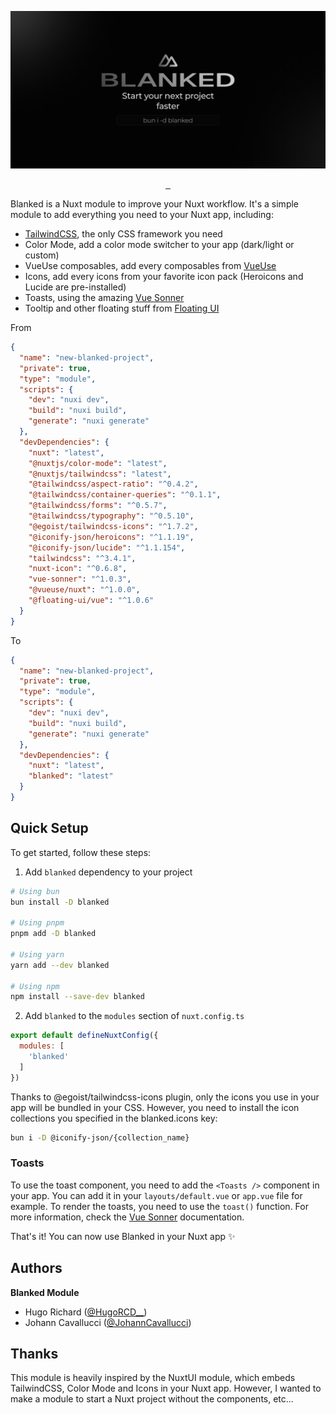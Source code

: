 ![blanked-social-preview.png](blanked-social-preview.png)

<p align="center">
  <a aria-label="NPM version" href="https://www.npmjs.com/package/blanked">
    <img alt="" src="https://img.shields.io/npm/v/blanked.svg?style=for-the-badge&labelColor=000000&color=E05C44">
  </a>
  <a aria-label="License" href="https://github.com/HugoRCD/blanked/main/LICENSE">
    <img alt="" src="https://img.shields.io/npm/l/blanked.svg?style=for-the-badge&labelColor=000000&color=E05C44">
    </a>
  <a aria-label="Follow Hugo on Twitter" href="https://twitter.com/HugoRCD__">
    <img alt="" src="https://img.shields.io/twitter/follow/HugoRCD__.svg?style=for-the-badge&labelColor=000000&logo=twitter&label=Follow%20Hugo&logoWidth=20&logoColor=white">
  </a>
</p>

Blanked is a Nuxt module to improve your Nuxt workflow. It's a simple module to add everything you need to your Nuxt app, including:
- [TailwindCSS](https://tailwindcss.com/), the only CSS framework you need
- Color Mode, add a color mode switcher to your app (dark/light or custom)
- VueUse composables, add every composables from [VueUse](https://vueuse.org/)
- Icons, add every icons from your favorite icon pack (Heroicons and Lucide are pre-installed)
- Toasts, using the amazing [Vue Sonner](https://vue-sonner.vercel.app/)
- Tooltip and other floating stuff from [Floating UI](https://floating-ui.com/)

From
```json
{
  "name": "new-blanked-project",
  "private": true,
  "type": "module",
  "scripts": {
    "dev": "nuxi dev",
    "build": "nuxi build",
    "generate": "nuxi generate"
  },
  "devDependencies": {
    "nuxt": "latest",
    "@nuxtjs/color-mode": "latest",
    "@nuxtjs/tailwindcss": "latest",
    "@tailwindcss/aspect-ratio": "^0.4.2",
    "@tailwindcss/container-queries": "^0.1.1",
    "@tailwindcss/forms": "^0.5.7",
    "@tailwindcss/typography": "^0.5.10",
    "@egoist/tailwindcss-icons": "^1.7.2",
    "@iconify-json/heroicons": "^1.1.19",
    "@iconify-json/lucide": "^1.1.154",
    "tailwindcss": "^3.4.1",
    "nuxt-icon": "^0.6.8",
    "vue-sonner": "^1.0.3",
    "@vueuse/nuxt": "^1.0.0",
    "@floating-ui/vue": "^1.0.6"
  }
}
```

To
```json
{
  "name": "new-blanked-project",
  "private": true,
  "type": "module",
  "scripts": {
    "dev": "nuxi dev",
    "build": "nuxi build",
    "generate": "nuxi generate"
  },
  "devDependencies": {
    "nuxt": "latest",
    "blanked": "latest"
  }
}
```

## Quick Setup

To get started, follow these steps:

1. Add `blanked` dependency to your project

```bash
# Using bun
bun install -D blanked

# Using pnpm
pnpm add -D blanked

# Using yarn
yarn add --dev blanked

# Using npm
npm install --save-dev blanked
```

2. Add `blanked` to the `modules` section of `nuxt.config.ts`

```js
export default defineNuxtConfig({
  modules: [
    'blanked'
  ]
})
```

Thanks to @egoist/tailwindcss-icons plugin, only the icons you use in your app will be bundled in your CSS. However, you need to install the icon collections you specified in the blanked.icons key:

```bash
bun i -D @iconify-json/{collection_name}
```

### Toasts

To use the toast component, you need to add the `<Toasts />` component in your app. You can add it in your `layouts/default.vue` or `app.vue` file for example.
To render the toasts, you need to use the `toast()` function.
For more information, check the [Vue Sonner](https://vue-sonner.vercel.app/) documentation.

That's it! You can now use Blanked in your Nuxt app ✨

## Authors

**Blanked Module**

- Hugo Richard ([@HugoRCD__](https://x.com/HugoRCD__))
- Johann Cavallucci ([@JohannCavallucci](https://github.com/cavalluccijohann))

## Thanks

This module is heavily inspired by the NuxtUI module, which embeds TailwindCSS, Color Mode and Icons in your Nuxt app. However, I wanted to make a module to start a Nuxt project without the components, etc...

